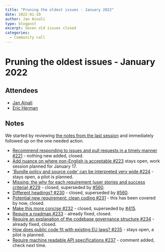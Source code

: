 ```yaml
---
title: "Pruning the oldest issues - January 2022"
date: 2022-01-20
author: Jan Ainali
type: blogpost
excerpt: Seven old issues closed
categories:
  - Community call
---
```


# Pruning the oldest issues - January 2022

## Attendees

* [Jan Ainali](https://publiccode.net/who-we-are/team/jan-ainali.html)
* [Eric Herman](https://publiccode.net/who-we-are/team/eric-herman.html)

## Notes

We started by reviewing [the notes from the last session](https://blog.publiccode.net/community%20call/2021/11/15/pruning-the-oldest-issues.html) and immediately followed up on the one needed action. 

* [Recommend responding to issues and pull requests in a timely manner #221](https://github.com/publiccodenet/standard/issues/221) - nothing new added, closed.
* [Add nuance on where non-English is acceptable #223](https://github.com/publiccodenet/standard/issues/223) stays open, work session planned for January 17.
* ['Bundle policy and source code' can be interpreted very wide #224](https://github.com/publiccodenet/standard/issues/224) - stays open, a pilot is planned.
* [Missing: the why for each requirement (user stories and success criteria) #229](https://github.com/publiccodenet/standard/issues/229) - closed, superseded by [#560](https://github.com/publiccodenet/standard/issues/560).
* [Different headings? #230](https://github.com/publiccodenet/standard/issues/230) - closed, superseded by [#560](https://github.com/publiccodenet/standard/issues/560).
* [Potential new requirement: clean coding #231](https://github.com/publiccodenet/standard/issues/231) - this has been covered by now, closed.
* [Make this more concise #232](https://github.com/publiccodenet/standard/issues/232) - closed, superseded by [#415](https://github.com/publiccodenet/standard/issues/425).
* [Require a roadmap #233](https://github.com/publiccodenet/standard/issues/233) - already fixed, closed.
* [Require an explanation of the codebase governance structure #234](https://github.com/publiccodenet/standard/issues/234) - already fixed, closed.
* [How does public code fit with existing EU laws? #235](https://github.com/publiccodenet/standard/issues/235) - stays open, a pilot is planned.
* [Require machine readable API specifications #237](https://github.com/publiccodenet/standard/issues/237) - comment added, check next time.
